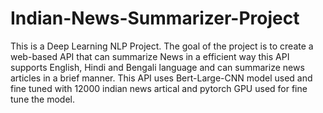 # Indian-News-Summarizer-Project
This is a Deep Learning NLP Project. The goal of the project is to create a web-based API that can summarize News in a efficient way this API supports English, Hindi and Bengali language and can summarize news articles in a brief manner. This API uses Bert-Large-CNN model used and fine tuned with 12000 indian news artical and pytorch GPU used for fine tune the model.
